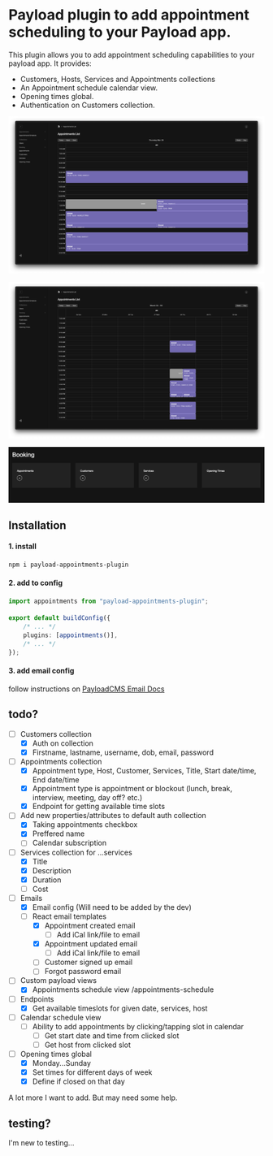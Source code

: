 # Payload plugin to add appointment scheduling to your Payload app.

This plugin allows you to add appointment scheduling capabilities to your payload app. It provides:
- Customers, Hosts, Services and Appointments collections
- An Appointment schedule calendar view.
- Opening times global.
- Authentication on Customers collection.

![Appointments List day](./images/appointments-list-day.png)

![Appointments List week](./images/appointments-list-week.png)

![Collections](./images/collections.png)

## Installation

#### 1. install

`npm i payload-appointments-plugin`

#### 2. add to config

```typescript
import appointments from "payload-appointments-plugin";

export default buildConfig({
	/* ... */
	plugins: [appointments()],
	/* ... */
});
```

#### 3. add email config

follow instructions on [PayloadCMS Email Docs](https://payloadcms.com/docs/email/overview)

## todo?

- [ ] Customers collection
  - [x] Auth on collection
  - [x] Firstname, lastname, username, dob, email, password
- [ ] Appointments collection
  - [x] Appointment type, Host, Customer, Services, Title, Start date/time, End date/time
  - [x] Appointment type is appointment or blockout (lunch, break, interview, meeting, day off? etc.)
  - [x] Endpoint for getting available time slots 
- [ ] Add new properties/attributes to default auth collection
  - [x] Taking appointments checkbox
  - [x] Preffered name
  - [ ] Calendar subscription
- [ ] Services collection for ...services
  - [x] Title
  - [x] Description
  - [x] Duration
  - [ ] Cost
- [ ] Emails
  - [x] Email config (Will need to be added by the dev)
  - [ ] React email templates
    - [x] Appointment created email
      - [ ] Add iCal link/file to email
    - [x] Appointment updated email
      - [ ] Add iCal link/file to email
    - [ ] Customer signed up email
    - [ ] Forgot password email
- [ ] Custom payload views
  - [x] Appointments schedule view /appointments-schedule
- [ ] Endpoints
  - [x] Get available timeslots for given date, services, host
- [ ] Calendar schedule view
  - [ ] Ability to add appointments by clicking/tapping slot in calendar
    - [ ] Get start date and time from clicked slot
    - [ ] Get host from clicked slot
- [ ] Opening times global
  - [x] Monday...Sunday
  - [x] Set times for different days of week
  - [x] Define if closed on that day

A lot more I want to add. But may need some help.

## testing?

I'm new to testing...